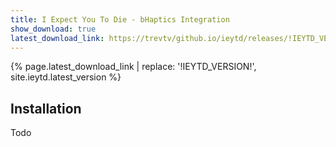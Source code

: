 ```yaml
---
title: I Expect You To Die - bHaptics Integration
show_download: true
latest_download_link: https://trevtv/github.io/ieytd/releases/!IEYTD_VERSION!.zip
---
```


{% page.latest_download_link | replace: '!IEYTD_VERSION!', site.ieytd.latest_version %}

## Installation
Todo